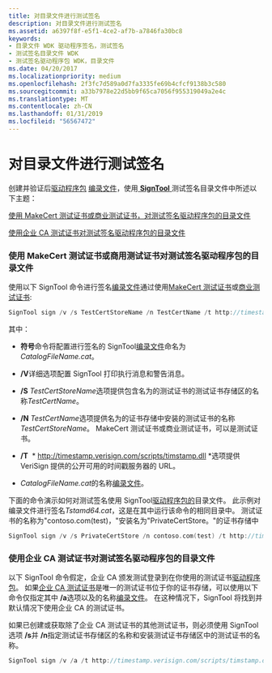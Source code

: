 ```yaml
---
title: 对目录文件进行测试签名
description: 对目录文件进行测试签名
ms.assetid: a6397f8f-e5f1-4ce2-af7b-a7846fa30bc8
keywords:
- 目录文件 WDK 驱动程序签名，测试签名
- 测试签名目录文件 WDK
- 测试签名驱动程序包 WDK，目录文件
ms.date: 04/20/2017
ms.localizationpriority: medium
ms.openlocfilehash: 2f3fc7d589a0d7fa3335fe69b4cfcf9138b3c580
ms.sourcegitcommit: a33b7978e22d5bb9f65ca7056f955319049a2e4c
ms.translationtype: MT
ms.contentlocale: zh-CN
ms.lasthandoff: 01/31/2019
ms.locfileid: "56567472"
---
```

# <a name="test-signing-a-catalog-file"></a>对目录文件进行测试签名


创建并验证后[驱动程序包](driver-packages.md) [编录文件](catalog-files.md)，使用[ **SignTool** ](https://msdn.microsoft.com/library/windows/hardware/ff551778)测试签名目录文件中所述以下主题：

[使用 MakeCert 测试证书或商业测试证书，对测试签名驱动程序包的目录文件](#using-a-makecert-test-certificate-or-commercial-test-certificate-to-te)

[使用企业 CA 测试证书对测试签名驱动程序包的目录文件](#using-an-enterprise-ca-test-certificate-to-test-sign-a-driver-package-)

### <a href="" id="using-a-makecert-test-certificate-or-commercial-test-certificate-to-te"></a> 使用 MakeCert 测试证书或商用测试证书对测试签名驱动程序包的目录文件

使用以下 SignTool 命令进行签名[编录文件](catalog-files.md)通过使用[MakeCert 测试证书](makecert-test-certificate.md)或[商业测试证书](commercial-test-certificate.md):

```cpp
SignTool sign /v /s TestCertStoreName /n TestCertName /t http://timestamp.verisign.com/scripts/timstamp.dll CatalogFileName.cat
```

其中：

-   **符号**命令将配置进行签名的 SignTool[编录文件](catalog-files.md)命名为*CatalogFileName.cat*。

-   **/V**详细选项配置 SignTool 打印执行消息和警告消息。

-   **/S** *TestCertStoreName*选项提供包含名为的测试证书的测试证书存储区的名称*TestCertName*。

-   **/N** *TestCertName*选项提供名为的证书存储中安装的测试证书的名称*TestCertStoreName*。 MakeCert 测试证书或商业测试证书，可以是测试证书。

-   **/T**  * http://timestamp.verisign.com/scripts/timstamp.dll *选项提供 VeriSign 提供的公开可用的时间戳服务器的 URL。

-   *CatalogFileName.cat*的名称[编录文件](catalog-files.md)。

下面的命令演示如何对测试签名使用 SignTool[驱动程序包的](driver-packages.md)目录文件。 此示例对编录文件进行签名*Tstamd64.cat*，这是在其中运行该命令的相同目录中。 测试证书的名称为"contoso.com(test)，"安装名为"PrivateCertStore。"的证书存储中

```cpp
SignTool sign /v /s PrivateCertStore /n contoso.com(test) /t http://timestamp.verisign.com/scripts/timstamp.dll tstamd64.cat
```

### <a href="" id="using-an-enterprise-ca-test-certificate-to-test-sign-a-driver-package-"></a> 使用企业 CA 测试证书对测试签名驱动程序包的目录文件

以下 SignTool 命令假定，企业 CA 颁发测试登录到在你使用的测试证书[驱动程序包](driver-packages.md)。 如果[企业 CA 测试证书](enterprise-ca-test-certificate.md)是唯一的测试证书位于你的证书存储，可以使用以下命令仅指定其中 **/a**选项以及的名称[编录文件](catalog-files.md)。 在这种情况下，SignTool 将找到并默认情况下使用企业 CA 的测试证书。

如果已创建或获取除了企业 CA 测试证书的其他测试证书，则必须使用 SignTool 选项 **/s**并 **/n**指定测试证书存储区的名称和安装测试证书存储区中的测试证书的名称。

```cpp
SignTool sign /v /a /t http://timestamp.verisign.com/scripts/timstamp.dll CatalogFileName.cat
```

 

 





